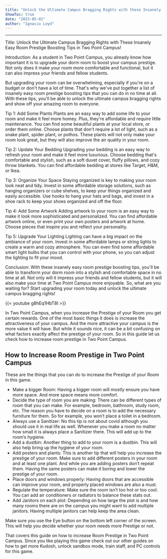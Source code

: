 ```yaml
---
title: "Unlock the Ultimate Campus Bragging Rights with these Insanely Easy Room Prestige Boosting Tips in Two Point Campus!"
ShowToc: true 
date: "2023-05-02"
author: "Ignacio Loyd"
---
```

*****
Title: Unlock the Ultimate Campus Bragging Rights with These Insanely Easy Room Prestige Boosting Tips in Two Point Campus!

Introduction:
As a student in Two Point Campus, you already know how important it is to upgrade your dorm room to boost your campus prestige. Not only does it make your room more comfortable and functional, but it can also impress your friends and fellow students. 

But upgrading your room can be overwhelming, especially if you're on a budget or don't have a lot of time. That's why we've put together a list of insanely easy room prestige boosting tips that you can do in no time at all. With these tips, you'll be able to unlock the ultimate campus bragging rights and show off your amazing room to everyone.

Tip 1: Add Some Plants
Plants are an easy way to add some life to your room and make it feel more homey. Plus, they're affordable and require little maintenance. You can find some beautiful plants at your local store, or order them online. Choose plants that don't require a lot of light, such as a snake plant, spider plant, or pothos. These plants will not only make your room look great, but they will also improve the air quality in your room.

Tip 2: Update Your Bedding
Upgrading your bedding is an easy way to refresh your room and make it feel more luxurious. Choose bedding that's comfortable and stylish, such as a soft duvet cover, fluffy pillows, and cozy throw blankets. You can find affordable bedding at stores like Target, H&M, or Ikea.

Tip 3: Organize Your Space
Staying organized is key to making your room look neat and tidy. Invest in some affordable storage solutions, such as hanging organizers or cube shelves, to keep your things organized and easily accessible. Use hooks to hang your hats and bags, and invest in a shoe rack to keep your shoes organized and off the floor.

Tip 4: Add Some Artwork
Adding artwork to your room is an easy way to make it look more sophisticated and personalized. You can find affordable artwork online, or even print your own posters and artwork at home. Choose pieces that inspire you and reflect your personality.

Tip 5: Upgrade Your Lighting
Lighting can have a big impact on the ambiance of your room. Invest in some affordable lamps or string lights to create a warm and cozy atmosphere. You can even find some affordable smart light bulbs that you can control with your phone, so you can adjust the lighting to fit your mood.

Conclusion:
With these insanely easy room prestige boosting tips, you'll be able to transform your dorm room into a stylish and comfortable space in no time at all. Not only will it impress your friends and fellow students, but it will also make your time at Two Point Campus more enjoyable. So, what are you waiting for? Start upgrading your room today and unlock the ultimate campus bragging rights!

{{< youtube g8hEq1HbT8I >}} 



In Two Point Campus, when you increase the Prestige of your Room you get certain rewards. One of the most basic things it does is increase the attractiveness of your campus. And the more attractive your campus is the more value it will have. But while it sounds nice, it can be a bit confusing on what factors exactly affect the prestige of your room. So in this guide let us check how to increase room prestige in Two Point Campus.
 
## How to Increase Room Prestige in Two Point Campus
 

 
These are the things that you can do to increase the Prestige of your Room in this game.
 
- Make a bigger Room: Having a bigger room will mostly ensure you have more space. And more space means more comfort.
 - Decide the type of room you are making: There can be different types of room that you can make. For example, bedroom, bathroom, study room, etc. The reason you have to decide on a room is to add the necessary furniture for them. So for example, you won’t place a toilet in a bedroom.
 - Always use a Sanitizer: No this tip is not about covid although you should use it in real life as well. Whenever you make a room no matter how small it is always place a Sanitizer there. This will add up to the room’s hygiene.
 - Add a dustbin: Another thing to add to your room is a dustbin. This will also help bring up the hygiene of your room.
 - Add posters and plants: This is another tip that will help you increase the prestige of your room. Make sure to add different posters in your room and at least one plant. And while you are adding posters don’t repeat them. Having the same posters can make it boring and lower the prestige of your room.
 - Place doors and windows properly: Having doors that are accessible can improve your room, and properly placed windows are also a must.
 - Regulate the temperature: Make sure the room isn’t too hot or too cool. You can add air conditioners or radiators to balance these stats out.
 - Add Janitors on each plot: Depending on how large the plot is and how many rooms there are on the campus you might want to add multiple janitors. Having multiple janitors can help keep the area clean.

 
Make sure you use the Eye button on the bottom left corner of the screen. This will help you decide whether your room needs more Prestige or not.
 
That covers this guide on how to increase Room Prestige in Two Point Campus. Since you like playing this game check out our other guides on how to get more Kudosh, unlock sandbox mode, train staff, and PC controls for this game.




